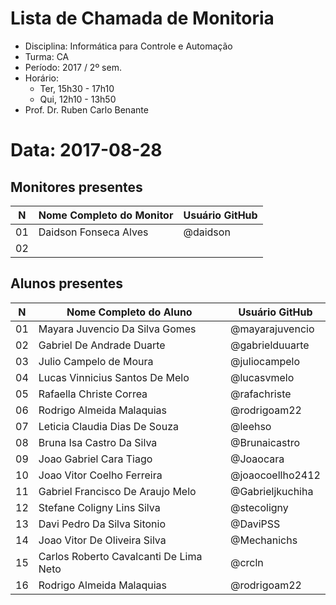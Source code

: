 # Lista de Chamada de Monitoria

* Disciplina: Informática para Controle e Automação
* Turma: CA
* Período: 2017 / 2º sem.
* Horário:
    - Ter, 15h30 - 17h10
    - Qui, 12h10 - 13h50
* Prof. Dr. Ruben Carlo Benante

# Data: 2017-08-28

## Monitores presentes

 N | Nome Completo do Monitor                   | Usuário GitHub       |
---|--------------------------------------------|----------------------|
01 | Daidson Fonseca Alves                      | @daidson             |
02 |                                            |                      |


## Alunos presentes

 N | Nome Completo do Aluno                     | Usuário GitHub       |
---|--------------------------------------------|----------------------|
01 | Mayara Juvencio Da Silva Gomes             | @mayarajuvencio      |
02 | Gabriel De Andrade Duarte                  | @gabrielduuarte      |
03 | Julio Campelo de Moura                     | @juliocampelo        |
04 | Lucas Vinnicius Santos De Melo             | @lucasvmelo          |
05 | Rafaella Christe Correa                    | @rafachriste         |  
06 | Rodrigo Almeida Malaquias                  | @rodrigoam22         |
07 | Leticia Claudia Dias De Souza              | @leehso              |
08 | Bruna Isa Castro Da Silva                  | @Brunaicastro        |
09 | Joao Gabriel Cara Tiago                    | @Joaocara            |
10 | Joao Vitor Coelho Ferreira                 | @joaocoellho2412     |
11 | Gabriel Francisco De Araujo Melo           | @Gabrieljkuchiha     |
12 | Stefane Coligny Lins Silva                 | @stecoligny          |
13 | Davi Pedro Da Silva Sitonio                | @DaviPSS             |
14 | Joao Vitor De Oliveira Silva               | @Mechanichs          |
15 | Carlos Roberto Cavalcanti De Lima Neto     | @crcln               |
16 | Rodrigo Almeida Malaquias                  | @rodrigoam22         |
